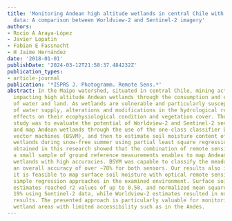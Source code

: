 ```yaml
---
title: 'Monitoring Andean high altitude wetlands in central Chile with seasonal optical
  data: A comparison between Worldview-2 and Sentinel-2 imagery'
authors:
- Rocı́o A Araya-López
- Javier Lopatin
- Fabian E Fassnacht
- H Jaime Hernández
date: '2018-01-01'
publishDate: '2024-03-12T21:58:37.484232Z'
publication_types:
- article-journal
publication: '*ISPRS J. Photogramm. Remote Sens.*'
abstract: In the Maipo watershed, situated in central Chile, mining activities are
  impacting high altitude Andean wetlands through the consumption and exploitation
  of water and land. As wetlands are vulnerable and particularly susceptible to changes
  of water supply, alterations and modifications in the hydrological regime have direct
  effects on their ecophysiological condition and vegetation cover. The aim of this
  study was to evaluate the potential of Worldview-2 and Sentinel-2 sensors to identify
  and map Andean wetlands through the use of the one-class classifier Bias support
  vector machines (BSVM), and then to estimate soil moisture content of the identified
  wetlands during snow-free summer using partial least square regression. The results
  obtained in this research showed that the combination of remote sensing data and
  a small sample of ground reference measurements enables to map Andean high altitude
  wetlands with high accuracies. BSVM was capable to classify the meadow areas with
  an overall accuracy of over ∼78% for both sensors. Our results also indicate that
  it is feasible to map surface soil moisture with optical remote sensing data and
  simple regression approaches in the examined environment. Surface soil moisture
  estimates reached r2 values of up to 0.58, and normalized mean square errors of
  19% using Sentinel-2 data, while Worldview-2 estimates resulted in non-satisfying
  results. The presented approach is particularly valuable for monitoring high-mountain
  wetland areas with limited accessibility such as in the Andes.
---
```

